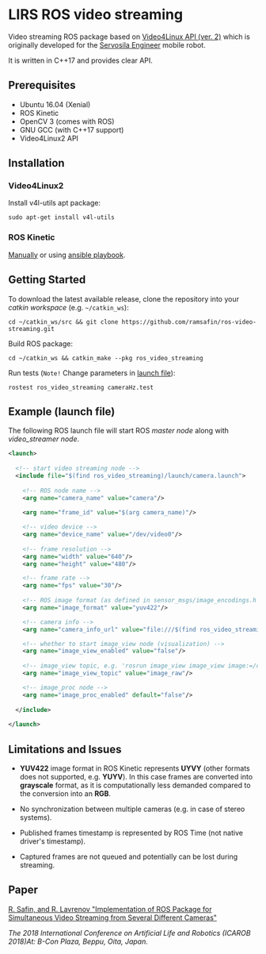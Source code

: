 # LIRS ROS video streaming

Video streaming ROS package based on [Video4Linux API (ver. 2)](https://linuxtv.org/downloads/v4l-dvb-apis/uapi/v4l/v4l2.html) which is originally developed for the [Servosila Engineer](https://www.servosila.com/en/index.shtml) mobile robot.

It is written in C++17 and provides clear API.

## Prerequisites

- Ubuntu 16.04 (Xenial)
- ROS Kinetic
- OpenCV 3 (comes with ROS)
- GNU GCC (with C++17 support) 
- Video4Linux2 API

## Installation

### Video4Linux2
Install v4l-utils apt package:
```shell
sudo apt-get install v4l-utils
```
### ROS Kinetic
[Manually](http://wiki.ros.org/kinetic/Installation/Ubuntu) or using [ansible playbook](https://github.com/ramsafin/ansible-ros-kinetic-playbook).

## Getting Started

To download the latest available release, clone the repository into your _catkin workspace_ (e.g. `~/catkin_ws`):
```shell
cd ~/catkin_ws/src && git clone https://github.com/ramsafin/ros-video-streaming.git
```

Build ROS package:
```shell
cd ~/catkin_ws && catkin_make --pkg ros_video_streaming
```

Run tests (`Note!` Change parameters in [launch file](launch/camera.launch)):
```shell
rostest ros_video_streaming cameraHz.test
```

## Example (launch file)

The following ROS launch file will start ROS _master node_ along with _video_streamer node_.

```xml
<launch>
  
  <!-- start video streaming node -->
  <include file="$(find ros_video_streaming)/launch/camera.launch">
    
    <!-- ROS node name -->
    <arg name="camera_name" value="camera"/>
    
    <arg name="frame_id" value="$(arg camera_name)"/>

    <!-- video device -->
    <arg name="device_name" value="/dev/video0"/>
    
    <!-- frame resolution -->
    <arg name="width" value="640"/>
    <arg name="height" value="480"/>

    <!-- frame rate -->
    <arg name="fps" value="30"/>
    
    <!-- ROS image format (as defined in sensor_msgs/image_encodings.h -->
    <arg name="image_format" value="yuv422"/>

    <!-- camera info -->
    <arg name="camera_info_url" value="file:///$(find ros_video_streaming)/calibration/camera.yaml"/>

    <!-- whether to start image_view node (visualization) -->
    <arg name="image_view_enabled" value="false"/>
    
    <!-- image_view topic, e.g. 'rosrun image_view image_view image:=/camera/image_raw' -->
    <arg name="image_view_topic" value="image_raw"/>

    <!-- image_proc node -->
    <arg name="image_proc_enabled" default="false"/>
  
  </include>
  
</launch>
```

## Limitations and Issues
- **YUV422** image format in ROS Kinetic represents **UYVY** (other formats does not supported, e.g. **YUYV**).
In this case frames are converted into **grayscale** format, as it is computationally less demanded compared to the conversion into an **RGB**.

- No synchronization between multiple cameras (e.g. in case of stereo systems).

- Published frames timestamp is represented by ROS Time (not native driver's timestamp).

- Captured frames are not queued and potentially can be lost during streaming.

## Paper

[R. Safin, and R. Lavrenov "Implementation of ROS Package for Simultaneous Video Streaming from Several Different Cameras"](https://www.researchgate.net/publication/325903109_Implementation_of_ROS_package_for_simultaneous_video_streaming_from_several_different_cameras?origin=mail&uploadChannel=re390&reqAcc=Jenny_Midwinter&useStoredCopy=0)

_The 2018 International Conference on Artificial Life and Robotics (ICAROB 2018)At: B-Con Plaza, Beppu, Oita, Japan._
